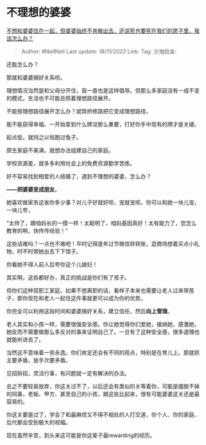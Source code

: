 # 不理想的婆婆
[不想和婆婆住在一起，但婆婆始终不肯搬出去，还说死也要死在我们的房子里，我该怎么办？](https://www.zhihu.com/question/565784667/answer/2756310211)

> Author: #NellNell
> Last update: *18/11/2022*
> Link:
> Tag:
> 沙海拾金:

还能怎么办？

那就和婆婆搞好关系呗。

理想情况当然是和父母分开住，我一直也是这样倡导。但那么多家庭没有一成不变的模式，生活也不可能总照着理想路径展开。

不能按理想路径展开怎么办？就筑桥修路把它变成理想路径。

能不能获得幸福，一开始拿到什么牌没那么重要，打好你手中现有的牌才是关键。

起点低，就持之以恒跑过兔子。

原生家庭不美满，就想办法组建自己的家庭。

学校资源差，就多多利用社会上的免费资源勤学苦练。

好不容易找到相爱的人结婚了，遇到不理想的婆婆，怎么办？

**——把婆婆变成朋友**。

她喜欢做家务这省你多少事？对儿子好就好呗，宠就宠呗，你可以和她一块儿宠，一块儿夸，

“太帅了，跟咱妈长的一摸一样！太聪明了，咱妈基因真好！太有能力了，您怎么教育的啊，快传传经验！”

这些话难吗？一点也不难吧！平时记得逢年过节微信转转账，逛商场想着买点小礼物，时不时带她出去下下馆子。

你看她不得人前人后夸你这个儿媳妇！

其实啊，这些都好办，真正的挑战是你们有了孩子。

但你们这种双职工家庭，如果不想离职的话，看样子本来也需要让老人过来带孩子，那你现在和老人一起住这件事就更可以成为你的优势。

你完全可以利用这段时间和婆婆搞好关系，建立信任，然后**向上管理**。

老人其实和小孩一样，需要很强安全感。你让她觉得你们爱她，接纳她，感激她，她反而不需要做那么多反对的事来证明自己了。一旦有了这种安全感，很多道理也就能听进去了。

当然这不意味着一劳永逸。你们肯定还会有不同的观点，特别是在育儿上。那就抓主要矛盾，放手次要矛盾。

见招拆招，灵活行事，有问题就一定有解决的办法。

总之不要轻易放弃，你这关过不了，以后还会有类似的关等着你，可能是摆脱不掉的同事，老板、甲方、甚至自己的小孩，跟这些比起来，很有可能婆婆这关还是最容易的。

你这关要是过了，学会了和最麻烦又不得不相处的人打交道，你个人、你的家庭、后代都会受到极大的祝福。

现在虽然辛苦，到头来这可能是你这辈子最rewarding的经历。